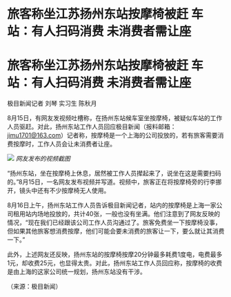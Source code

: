 # 旅客称坐江苏扬州东站按摩椅被赶 车站：有人扫码消费 未消费者需让座

# 旅客称坐江苏扬州东站按摩椅被赶 车站：有人扫码消费 未消费者需让座

极目新闻记者 刘琴 实习生 陈秋月

8月15日，有网友发视频吐槽称，在扬州东站候车室坐按摩椅，被疑似车站的工作人员驱赶。对此，扬州东站工作人员回应极目新闻（报料邮箱：jimu1701@163.com）记者称，按摩椅是一个上海的公司投放的，若有旅客需要消费按摩时，工作人员会让未消费者让座。

![](https://inews.gtimg.com/om_bt/O3e9polTxL3teonan8eT7_aaMVw4JAHoiVffd36-3effEAA/1000)
_网友发布的视频截图_

“扬州东站，坐在按摩椅上休息，居然被工作人员撵起来了，说坐在这是需要扫码的。”8月15日，一名网友发布视频并写道。视频中，旅客正在将按摩椅旁的行李挪开，镜头中还有不少按摩椅无人使用。

8月16日上午，扬州东站工作人员告诉极目新闻记者，站内的按摩椅是上海一家公司租用站内场地投放的，共计40张，一般也没有坐满。他们注意到了网友反映的情况，“现在我们已经跟该公司工作人员沟通过了。旅客免费坐一下按摩椅没事，但如果其他旅客想消费按摩，他们可能会要未消费的旅客让一下，要么就让其消费一下。”

此外，上述网友还反映，扬州东站的按摩椅按摩20分钟最多耗费1度电，电费最多1元，却收费25元，也显得太贵。对此，扬州东站工作人员回应称，按摩椅的收费是由上海的这家公司统一规划，扬州东站没有干涉。

（来源：极目新闻）

